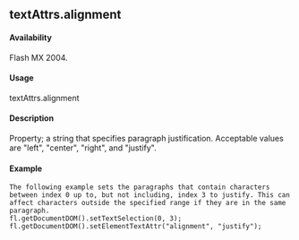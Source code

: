 ## textAttrs.alignment

#### Availability

Flash MX 2004.

#### Usage

textAttrs.alignment

#### Description

Property; a string that specifies paragraph justification. Acceptable values are "left", "center", "right", and
"justify".

#### Example

```
The following example sets the paragraphs that contain characters between index 0 up to, but not including, index 3 to justify. This can affect characters outside the specified range if they are in the same paragraph.
fl.getDocumentDOM().setTextSelection(0, 3); fl.getDocumentDOM().setElementTextAttr("alignment", "justify");

```